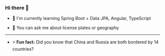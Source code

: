 ### Hi there 👋

<!--**tiimonn/tiimonn** is a ✨ _special_ ✨ repository because its `README.md` (this file) appears on your GitHub profile. -->

<!--- 🔭 I'm currently working on ...-->
- 🌱 I'm currently learning Spring Boot + Data JPA, Angular, TypeScript
<!--- 👯 I'm looking to collaborate on ...-->
<!--- 🤔 I'm looking for help with ...-->
- 💬 You can ask me about license plates or geography 
<!-- - 📫 How to reach me: timon@tiimonn.de or instagram: [@tiimonn](http://instagram.com/tiimonn "@tiimonn") -->
------------
- ⚡ **Fun fact:**  Did you know that China and Russia are both bordered by 14 countries?
